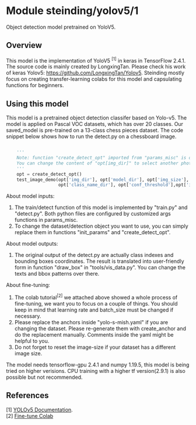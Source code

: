 # Module steinding/yolov5/1

Object detection model pretrained on YoloV5. 
<!-- asset-path: https://drive.google.com/drive/folders/1UGiX2CpMVpgRZY1FsdfjOlV9LU9An2HG?usp=sharing -->
<!-- task: Object-detection -->
<!-- network-architecture: regnety -->
<!-- format: saved_model_2 -->
<!-- fine-tunable: true -->
<!-- license: Anti 996-->
<!-- language: en -->
<!-- colab: https://colab.research.google.com/drive/1XkHcer0xh_LvQPkqALJFv-5kPOcXnlF8?usp=sharing -->
## Overview

This model is the implementation of  YoloV5 <sup>[1]</sup>  in keras in TensorFlow 2.4.1. 
The source code is mainly created by LongxingTan. Please check his work of keras Yolov5: https://github.com/LongxingTan/Yolov5.
Steinding mostly focus on creating transfer-learning colabs for this model and capsulating functions for beginners. 

## Using this model

This model is a pretrained object detection classifer based on Yolo-v5. The model is applied on Pascal VOC datasets, which has over 20 classes.
Our saved_model is pre-trained on a 13-class chess pieces dataset. The code snippet below shows how to run the detect.py on a chessboard image.

```python

    '''
    Note: function "create_detect_opt" imported from "params_misc" is open to re-configuration.
    You can change the content of "opt[img_dir]" to select another photo for detection.
    '''
    opt = create_detect_opt()
    test_image_demo(opt['img_dir'], opt['model_dir'], opt['img_size'],
                    opt['class_name_dir'], opt['conf_threshold'],opt['iou_threshold'])
```

About model inputs:
1. The train/detect function of this model is implemented by "train.py" and "detect.py". Both python files are configured by customized args functions in params_misc.
2. To change the dataset/detection object you want to use, you can simply replace them in functions "init_params" and "create_detect_opt".

About model outputs:
1. The original output of the detect.py are actually class indexes and bounding boxes coordinates. The result is translated into user-friendly form in function "draw_box" in "tools/vis_data.py". You can change the texts and bbox patterns over there.

About fine-tuning:
1. The colab tutorial<sup>[2]</sup> we attached above showed a whole process of fine-tuning, we want you to focus on a couple of things. You should keep in mind that learning rate and batch_size must be changed if necessary.
2. Please replace the anchors inside "yolo-s-mish.yaml" if you are changing the dataset. Please re-generate them with create_anchor and do the replacement manually. Comments inside the yaml might be helpful to you.
3. Do not forget to reset the image-size if your dataset has a different image size.

The model needs tensorflow-gpu 2.4.1 and numpy 1.19.5, this model is being tried on higher verisions. CPU training with a higher tf version(2.9.1) is also possible but not recommended.

## References

[1] [YOLOv5 Documentation](https://docs.ultralytics.com/).   
[2] [Fine-tune Colab](https://colab.research.google.com/drive/1XkHcer0xh_LvQPkqALJFv-5kPOcXnlF8?usp=sharing) 
